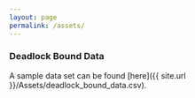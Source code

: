```yaml
---
layout: page
permalink: /assets/
---
```


### Deadlock Bound Data

A sample data set can be found [here]({{ site.url }}/Assets/deadlock_bound_data.csv).